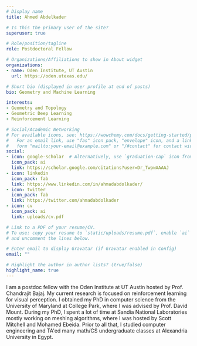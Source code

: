 ```yaml
---
# Display name
title: Ahmed Abdelkader

# Is this the primary user of the site?
superuser: true

# Role/position/tagline
role: Postdoctoral Fellow

# Organizations/Affiliations to show in About widget
organizations:
- name: Oden Institute, UT Austin
  url: https://oden.utexas.edu/

# Short bio (displayed in user profile at end of posts)
bio: Geometry and Machine Learning

interests:
- Geometry and Topology
- Geometric Deep Learning
- Reinforcement Learning

# Social/Academic Networking
# For available icons, see: https://wowchemy.com/docs/getting-started/page-builder/#icons
#   For an email link, use "fas" icon pack, "envelope" icon, and a link in the
#   form "mailto:your-email@example.com" or "/#contact" for contact widget.
social:
- icon: google-scholar  # Alternatively, use `graduation-cap` icon from `fas` icon pack
  icon_pack: ai
  link: https://scholar.google.com/citations?user=Dr_TwpwAAAAJ
- icon: linkedin
  icon_pack: fab
  link: https://www.linkedin.com/in/ahmadabdolkader/
- icon: twitter
  icon_pack: fab
  link: https://twitter.com/ahmadabdolkader
- icon: cv
  icon_pack: ai
  link: uploads/cv.pdf

# Link to a PDF of your resume/CV.
# To use: copy your resume to `static/uploads/resume.pdf`, enable `ai` icons in `params.toml`, 
# and uncomment the lines below.

# Enter email to display Gravatar (if Gravatar enabled in Config)
email: ""

# Highlight the author in author lists? (true/false)
highlight_name: true
---
```


I am a postdoc fellow with the Oden Institute at UT Austin hosted by Prof. Chandrajit Bajaj. My current research is focused on reinforcement learning for visual perception. I obtained my PhD in computer science from the University of Maryland at College Park, where I was advised by Prof. David Mount. During my PhD, I spent a lot of time at Sandia National Laboratories mostly working on meshing algorithms, where I was hosted by Scott Mitchell and Mohamed Ebeida. Prior to all that, I studied computer engineering and TA'ed many math/CS undergraduate classes at Alexandria University in Egypt.

